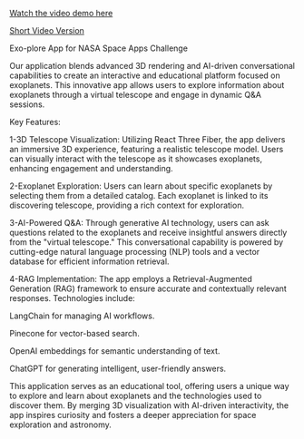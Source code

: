 [Watch the video demo here](https://drive.google.com/file/d/1BBb-lipRSR3SooW2OFeayhjbPchhU_J8/view?usp=drive_link)

[Short Video Version](https://drive.google.com/file/d/1ebv4sDtbrrAP7pzEj27xLnwUEtkS8baV/view?usp=sharing)

Exo-plore App for NASA Space Apps Challenge

Our application blends advanced 3D rendering and AI-driven conversational capabilities to create an interactive and educational platform focused on exoplanets. This innovative app allows users to explore information about exoplanets through a virtual telescope and engage in dynamic Q&A sessions.

Key Features:

1-3D Telescope Visualization:
Utilizing React Three Fiber, the app delivers an immersive 3D experience, featuring a realistic telescope model. Users can visually interact with the telescope as it showcases exoplanets, enhancing engagement and understanding.

2-Exoplanet Exploration:
Users can learn about specific exoplanets by selecting them from a detailed catalog. Each exoplanet is linked to its discovering telescope, providing a rich context for exploration.

3-AI-Powered Q&A:
Through generative AI technology, users can ask questions related to the exoplanets and receive insightful answers directly from the "virtual telescope." This conversational capability is powered by cutting-edge natural language processing (NLP) tools and a vector database for efficient information retrieval.

4-RAG Implementation:
The app employs a Retrieval-Augmented Generation (RAG) framework to ensure accurate and contextually relevant responses. Technologies include:

LangChain for managing AI workflows.

Pinecone for vector-based search.

OpenAI embeddings for semantic understanding of text.

ChatGPT for generating intelligent, user-friendly answers.

This application serves as an educational tool, offering users a unique way to explore and learn about exoplanets and the technologies used to discover them. By merging 3D visualization with AI-driven interactivity, the app inspires curiosity and fosters a deeper appreciation for space exploration and astronomy.

